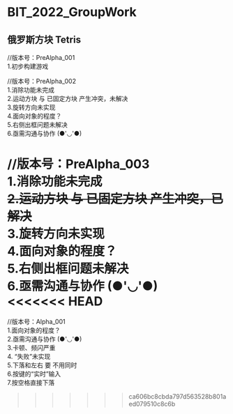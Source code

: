 # BIT_2022_GroupWork
## 俄罗斯方块 Tetris

//版本号：PreAlpha_001  
1.初步构建游戏  


//版本号：PreAlpha_002  
1.消除功能未完成  
2.运动方块 与 已固定方块 产生冲突，未解决  
3.旋转方向未实现  
4.面向对象的程度？  
5.右侧出框问题未解决  
6.亟需沟通与协作 (●'◡'●)   

//版本号：PreAlpha_003  
1.消除功能未完成         
~~2.运动方块 与 已固定方块 产生冲突，已解决~~  
3.旋转方向未实现  
4.面向对象的程度？  
5.右侧出框问题未解决  
6.亟需沟通与协作 (●'◡'●)  
<<<<<<< HEAD
=======


//版本号：Alpha_001     
1.面向对象的程度？   
2.亟需沟通与协作 (●'◡'●)    
3.卡顿、频闪严重    
4. “失败”未实现    
5.下落和左右 要 不用同时    
6.按键的“实时”输入    
7.按空格直接下落    
>>>>>>> ca606bc8cbda797d563528b801aed079510c8c6b
